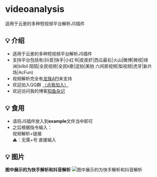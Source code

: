 # videoanalysis
适用于云崽的多种短视频平台解析JS插件
## 💡 介绍
- 适用于云崽的多种短视频平台解析JS插件
- 支持平台包括有(抖音|快手|小红书|皮皮虾|西瓜最右|火山|微博|微视|绿洲|bilbil
陌陌|全民视频|全民k歌|逗拍|美拍
六间房视频|梨视频|虎牙|新片场|AcFun)
- 视频解析完全有[龙珠API](http://www.hhlqilongzhu.cn/H5_home.php)来支持
- 欢迎加入QQ群 [（点我加入）](http://qm.qq.com/cgi-bin/qm/qr?_wv=1027&k=S7S-Kp04TdoZVwn_fF-X9IfE-L6Q2gd-&authKey=MzpyjsMivEsHw2i3MPMDa1Bqxr%2F0shRoSnVgoRoXJv0zrnqmQVMUn%2BVw23jQ2BIU&noverify=0&group_code=861646887)
- 欢迎访问我的博客[知鱼杂记](http://ocoa.cn)
## 💡 食用
- 请将JS插件放入到**example**文件当中即可
- 之后根据指令输入：<br>视频解析+链接<br>⚠️：无需+号 直接输入
## 💡 图片
**图中展示的为快手解析和抖音解析**
 ![图中展示的为快手解析和抖音解析](http://ocoa.cn/blog-img/Image_243095241952796.png)
